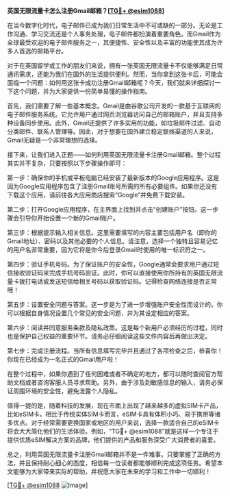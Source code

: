 **英国无限流量卡怎么注册Gmail邮箱？[[TG💪+ @esim1088](https://t.me/s/esim1088)]**

在当今数字化时代，电子邮件已成为我们日常生活中不可或缺的一部分。无论是工作沟通、学习交流还是个人事务处理，电子邮件都扮演着重要角色。而Gmail作为全球最受欢迎的电子邮件服务之一，其便捷性、安全性以及丰富的功能使其成为许多人首选的邮箱平台。

对于在英国留学或工作的朋友们来说，拥有一张英国无限流量卡不仅能够满足日常通讯需求，还能为我们在国外的生活提供便利。然而，当你拿到这张卡后，可能会面临一个问题：如何用这张卡成功注册Gmail邮箱呢？今天，我们就来详细探讨一下这个问题，并为大家提供一份简单易懂的操作指南。

首先，我们需要了解一些基本概念。Gmail是由谷歌公司开发的一款基于互联网的电子邮件服务系统。它允许用户通过网页浏览器访问自己的邮箱账户，并且支持多种设备同步使用。此外，Gmail还提供了许多实用的功能，如垃圾邮件过滤、自动分类邮件、联系人管理等。因此，对于想要在国外建立稳定联络渠道的人来说，Gmail无疑是一个非常理想的选择。

接下来，让我们进入正题——如何利用英国无限流量卡注册Gmail邮箱。整个过程其实并不复杂，只要按照以下步骤操作即可：

第一步：确保你的手机或平板电脑已经安装了最新版本的Google应用程序。这是因为Google应用程序包含了注册Gmail账号所需的所有必要组件。如果你还没有下载这个应用，请前往各大应用商店搜索“Google”并免费下载安装。

第二步：打开Google应用程序，在主界面上找到并点击“创建账户”按钮。这一步骤会引导你开始设置一个新的Gmail账户。

第三步：根据提示输入相关信息。这里需要填写的内容主要包括用户名（即你的Gmail地址）、密码以及其他必要的个人信息。请注意，选择一个独特且容易记忆的用户名非常重要，因为它将是你今后登录Gmail时使用的唯一标识符之一。

第四步：验证手机号码。为了保证账户的安全性，Google通常会要求用户通过短信接收验证码来完成手机号码验证。此时，你可以直接使用你所持有的英国无限流量卡拨打电话或发送短信给相关号码以获取验证码。记得检查网络连接是否正常哦！

第五步：设置安全问题与答案。这一步是为了进一步增强账户安全性而设计的。你可以根据自身情况设置几个常见的安全问题，并为其设定相应的答案。

第六步：阅读并同意服务条款及隐私政策。这是每个新用户必须经历的过程，同时也是保护自己权益的重要环节。请务必仔细阅读这些文件内容后再做出决定。

第七步：完成注册流程。当所有信息填写完毕并且通过了各项检查之后，恭喜你！你现在已经成为一名正式的Gmail用户啦！

在整个过程中，如果你遇到了任何困难或者不确定的地方，都可以随时查阅官方帮助文档或者咨询客服人员寻求帮助。另外，由于涉及到敏感信息的输入，请务必保证周围环境的安全性，避免泄露个人隐私。

值得一提的是，随着科技的发展，现在市面上出现了越来越多的虚拟SIM卡产品，比如eSIM卡。相比于传统实体SIM卡而言，eSIM卡具有体积小巧、易于携带等诸多优点。对于经常需要更换国家或地区的用户来说，选择一款适合自己的eSIM卡将会大大简化他们的生活体验。例如，“TG💪+ @esim1088”就是这样一个专注于提供优质eSIM解决方案的品牌，他们提供的产品和服务深受广大消费者的喜爱。

总之，利用英国无限流量卡注册Gmail邮箱并不是一件难事。只要掌握了正确的方法，并且保持耐心细心的态度，相信每一位读者都能够顺利完成这项任务。希望本文能够为大家带来实际的帮助，并祝愿大家在未来的学习和工作中一切顺利！

[[TG💪+ @esim1088](https://t.me/s/esim1088) ![Image](https://i.postimg.cc/4NQfJmqS/Snipaste-2025-05-13-00-14-12.png)]